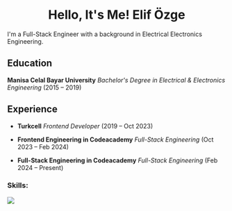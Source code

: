 <h1 align="center">Hello, It's Me! Elif Özge </h1>
<p align="left">I'm a Full-Stack Engineer with a background in Electrical Electronics Engineering.</p>

## Education

 **Manisa Celal Bayar University**
  *Bachelor's Degree in Electrical & Electronics Engineering*
  (2015 – 2019)

## Experience

- **Turkcell**
  *Frontend Developer*
  (2019 – Oct 2023)

- **Frontend Engineering in Codeacademy**
  *Full-Stack Engineering*
  (Oct 2023 – Feb 2024)
  
- **Full-Stack Engineering in Codeacademy**
  *Full-Stack Engineering*
  (Feb 2024 – Present)

<h3 align="left">Skills:</h3>
<a href="https://skillicons.dev">
    <img src="https://skillicons.dev/icons?i=html,css,tailwind,,js,ts,,react,redux,vite,nextjs,,nodejs,mongodb,git" />
  </a>
